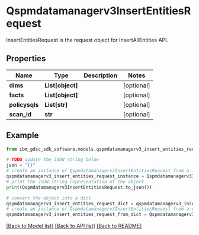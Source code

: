 # Qspmdatamanagerv3InsertEntitiesRequest

InsertEntitiesRequest is the request object for InsertAllEntities API.

## Properties

Name | Type | Description | Notes
------------ | ------------- | ------------- | -------------
**dims** | **List[object]** |  | [optional] 
**facts** | **List[object]** |  | [optional] 
**policysqls** | **List[str]** |  | [optional] 
**scan_id** | **str** |  | [optional] 

## Example

```python
from ibm_gdsc_sdk_software.models.qspmdatamanagerv3_insert_entities_request import Qspmdatamanagerv3InsertEntitiesRequest

# TODO update the JSON string below
json = "{}"
# create an instance of Qspmdatamanagerv3InsertEntitiesRequest from a JSON string
qspmdatamanagerv3_insert_entities_request_instance = Qspmdatamanagerv3InsertEntitiesRequest.from_json(json)
# print the JSON string representation of the object
print(Qspmdatamanagerv3InsertEntitiesRequest.to_json())

# convert the object into a dict
qspmdatamanagerv3_insert_entities_request_dict = qspmdatamanagerv3_insert_entities_request_instance.to_dict()
# create an instance of Qspmdatamanagerv3InsertEntitiesRequest from a dict
qspmdatamanagerv3_insert_entities_request_from_dict = Qspmdatamanagerv3InsertEntitiesRequest.from_dict(qspmdatamanagerv3_insert_entities_request_dict)
```
[[Back to Model list]](../README.md#documentation-for-models) [[Back to API list]](../README.md#documentation-for-api-endpoints) [[Back to README]](../README.md)



